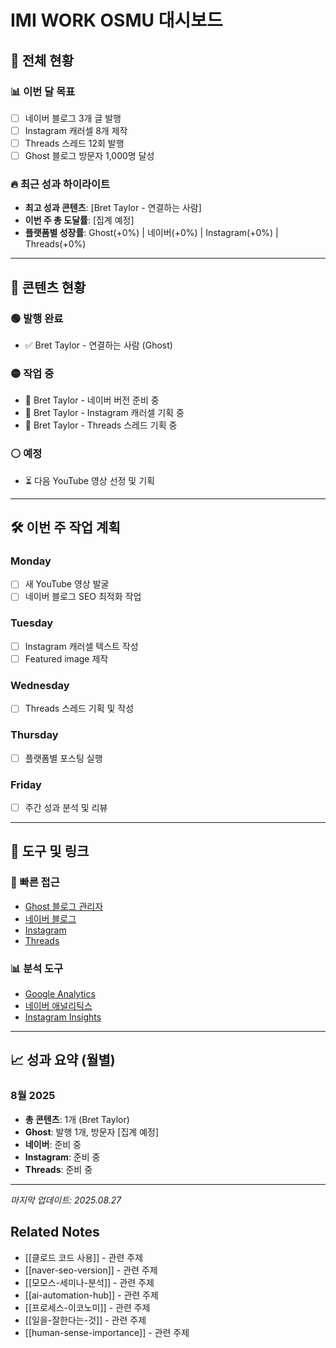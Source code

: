 # IMI WORK OSMU 대시보드

## 🎯 전체 현황

### 📊 이번 달 목표
- [ ] 네이버 블로그 3개 글 발행
- [ ] Instagram 캐러셀 8개 제작
- [ ] Threads 스레드 12회 발행
- [ ] Ghost 블로그 방문자 1,000명 달성

### 🔥 최근 성과 하이라이트
- **최고 성과 콘텐츠**: [Bret Taylor - 연결하는 사람]
- **이번 주 총 도달률**: [집계 예정]
- **플랫폼별 성장률**: Ghost(+0%) | 네이버(+0%) | Instagram(+0%) | Threads(+0%)

---

## 📝 콘텐츠 현황

### 🟢 발행 완료
- ✅ Bret Taylor - 연결하는 사람 (Ghost)

### 🟡 작업 중
- 🔄 Bret Taylor - 네이버 버전 준비 중
- 🔄 Bret Taylor - Instagram 캐러셀 기획 중
- 🔄 Bret Taylor - Threads 스레드 기획 중

### ⚪ 예정
- ⏳ 다음 YouTube 영상 선정 및 기획

---

## 🛠 이번 주 작업 계획

### Monday
- [ ] 새 YouTube 영상 발굴
- [ ] 네이버 블로그 SEO 최적화 작업

### Tuesday  
- [ ] Instagram 캐러셀 텍스트 작성
- [ ] Featured image 제작

### Wednesday
- [ ] Threads 스레드 기획 및 작성

### Thursday
- [ ] 플랫폼별 포스팅 실행

### Friday
- [ ] 주간 성과 분석 및 리뷰

---

## 🔧 도구 및 링크

### 🔗 빠른 접근
- [Ghost 블로그 관리자](https://blog.imiwork.com/ghost/)
- [네이버 블로그](https://blog.naver.com/)  
- [Instagram](https://www.instagram.com/)
- [Threads](https://www.threads.net/)

### 📊 분석 도구
- [Google Analytics](https://analytics.google.com/)
- [네이버 애널리틱스](https://analytics.naver.com/)
- [Instagram Insights](https://business.instagram.com/)

---

## 📈 성과 요약 (월별)

### 8월 2025
- **총 콘텐츠**: 1개 (Bret Taylor)
- **Ghost**: 발행 1개, 방문자 [집계 예정]
- **네이버**: 준비 중
- **Instagram**: 준비 중  
- **Threads**: 준비 중

---

*마지막 업데이트: 2025.08.27*

## Related Notes
- [[클로드 코드 사용]] - 관련 주제
- [[naver-seo-version]] - 관련 주제
- [[모모스-세미나-분석]] - 관련 주제
- [[ai-automation-hub]] - 관련 주제
- [[프로세스-이코노미]] - 관련 주제
- [[일을-잘한다는-것]] - 관련 주제
- [[human-sense-importance]] - 관련 주제

